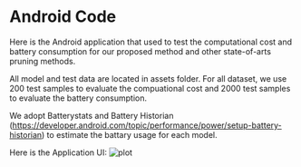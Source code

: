 # Android Code

Here is the Android application that used to test the computational cost and battery consumption for our proposed method and other state-of-arts pruning methods.

All model and test data are located in assets folder. For all dataset, we use 200 test samples to evaluate the compuational cost and 2000 test samples to evaluate the battery consumption.

We adopt Batterystats and Battery Historian (https://developer.android.com/topic/performance/power/setup-battery-historian) to estimate the battary usage for each model.

Here is the Application UI:
![plot](./figure/plot.png)
